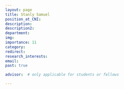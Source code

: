 ```yaml
---
layout: page
title: Stanly Samuel
position_at_CNI: 
description: 
description2: 
department:
img: 
importance: 11
category: 
redirect: 
research_interests: 
email: 
past: true

advisor:  # only applicable for students or fellows

---
```

